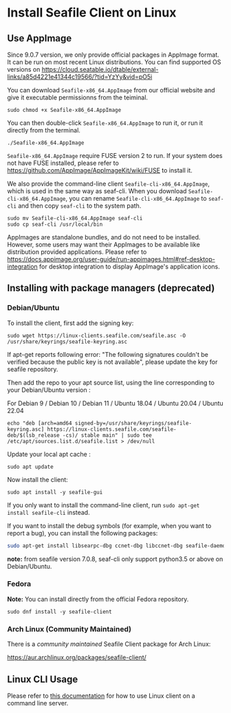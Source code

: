 # Install Seafile Client on Linux

## Use AppImage

Since 9.0.7 version, we only provide official packages in AppImage format. It can be run on most recent Linux distributions. You can find supported OS versions on <https://cloud.seatable.io/dtable/external-links/a85d4221e41344c19566/?tid=YzYy&vid=pO5i>

You can download `Seafile-x86_64.AppImage` from our official website and give it executable permissionns from the teiminal. 

```
sudo chmod +x Seafile-x86_64.AppImage
```
You can then double-click `Seafile-x86_64.AppImage` to run it, or run it directly from the terminal.

```
./Seafile-x86_64.AppImage
```

`Seafile-x86_64.AppImage` require FUSE version 2 to run. If your system does not have FUSE installed, please refer to <https://github.com/AppImage/AppImageKit/wiki/FUSE> to install it.

We also provide the command-line client `Seafile-cli-x86_64.AppImage`, which is used in the same way as seaf-cli. When you download `Seafile-cli-x86_64.AppImage`, you can rename `Seafile-cli-x86_64.AppImage` to `seaf-cli` and then copy `seaf-cli` to the system path.

```
sudo mv Seafile-cli-x86_64.AppImage seaf-cli
sudo cp seaf-cli /usr/local/bin
```

AppImages are standalone bundles, and do not need to be installed. However, some users may want their AppImages to be available like distribution provided applications. Please refer to <https://docs.appimage.org/user-guide/run-appimages.html#ref-desktop-integration> for desktop integration to display AppImage's application icons.

## Installing with package managers (deprecated)

### Debian/Ubuntu

To install the client, first add the signing key:

```
sudo wget https://linux-clients.seafile.com/seafile.asc -O /usr/share/keyrings/seafile-keyring.asc

```

If apt-get reports following error: "The following signatures couldn't be verified because the public key is not available", please update the key for seafile repository.

Then add the repo to your apt source list, using the line corresponding to your Debian/Ubuntu version :

For Debian 9 / Debian 10 / Debian 11 / Ubuntu 18.04 / Ubuntu 20.04 / Ubuntu 22.04
```
echo "deb [arch=amd64 signed-by=/usr/share/keyrings/seafile-keyring.asc] https://linux-clients.seafile.com/seafile-deb/$(lsb_release -cs)/ stable main" | sudo tee /etc/apt/sources.list.d/seafile.list > /dev/null

```

Update your local apt cache :

```
sudo apt update

```

Now install the client:

```
sudo apt install -y seafile-gui

```

If you only want to install the command-line client, run `sudo apt-get install seafile-cli` instead.

If you want to install the debug symbols (for example, when you want to report a bug), you can install the following packages:

```sh
sudo apt-get install libsearpc-dbg ccnet-dbg libccnet-dbg seafile-daemon-dbg libseafile-dbg seafile-gui-dbg

```

**note:** from seafile version 7.0.8, seaf-cli only support python3.5 or above on Debian/Ubuntu.

### Fedora

**Note:** You can install directly from the official Fedora repository.

```
sudo dnf install -y seafile-client

```

### Arch Linux (Community Maintained)

There is a _community maintained_ Seafile Client package for Arch Linux:

<https://aur.archlinux.org/packages/seafile-client/>

## Linux CLI Usage

Please refer to [this documentation](linux-cli.md) for how to use Linux client on a command line server.

